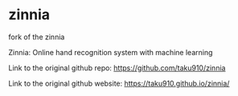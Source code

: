 # zinnia
fork of the zinnia

Zinnia: Online hand recognition system with machine learning

Link to the original github repo: https://github.com/taku910/zinnia

Link to the original github website: https://taku910.github.io/zinnia/
